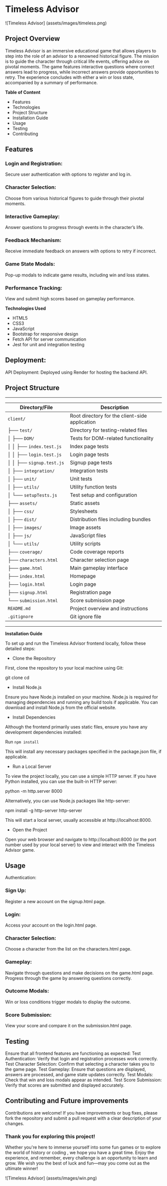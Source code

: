 # Timeless Advisor

![Timeless Advisor] (assets/images/timeless.png)

## Project Overview
Timeless Advisor is an immersive educational game that allows players to step into the role of an advisor to a renowned historical figure. The mission is to guide the character through critical life events, offering advice on pivotal moments. The game features interactive questions where correct answers lead to progress, while incorrect answers provide opportunities to retry. The experience concludes with either a win or loss state, accompanied by a summary of performance.

**Table of Content**
- Features
- Technologies
- Project Structure
- Installation Guide
- Usage
- Testing
- Contributing

## Features
### Login and Registration:
 Secure user authentication with options to register and log in.
### Character Selection:
 Choose from various historical figures to guide through their pivotal moments.
### Interactive Gameplay:
 Answer questions to progress through events in the character’s life.
### Feedback Mechanism: 
Receive immediate feedback on answers with options to retry if incorrect.
### Game State Modals:
 Pop-up modals to indicate game results, including win and loss states.
### Performance Tracking:
 View and submit high scores based on gameplay performance.

 **Technologies Used**

- HTML5
- CSS3 
- JavaScript
- Bootstrap for responsive design
- Fetch API for server communication
- Jest for unit and integration testing

## Deployment:

API Deployment: Deployed using Render for hosting the backend API.

## Project Structure

______________________________________________________________________________________
| **Directory/File**          | **Description**                                      |
|-----------------------------|------------------------------------------------------|
| `client/`                   | Root directory for the client-side application       |
| ├── `test/`                 | Directory for testing-related files                  |
| │   ├── `DOM/`              | Tests for DOM-related functionality                  |
| │   │   ├── `index.test.js` | Index page tests                                     |
| │   │   ├── `login.test.js` | Login page tests                                     |
| │   │   ├── `signup.test.js`| Signup page tests                                    |
| │   ├── `integration/      `| Integration tests                                    |
| │   ├── `unit/`             | Unit tests                                           |
| │   ├── `utils/`            | Utility function tests                               |
| │   └── `setupTests.js`     | Test setup and configuration                         |
| ├── `assets/`               | Static assets                                        |
| │   ├── `css/`              | Stylesheets                                          |
| │   ├── `dist/`             | Distribution files including bundles                 |
| │   ├── `images/`           | Image assets                                         |
| │   ├── `js/`               | JavaScript files                                     |
| │   └── `utils/`            | Utility scripts                                      |
| ├── `coverage/`             | Code coverage reports                                |
| ├── `characters.html`       | Character selection page                             |
| ├── `game.html`             | Main gameplay interface                              |
| ├── `index.html`            | Homepage                                             |
| ├── `login.html`            | Login page                                           |
| ├── `signup.html`           | Registration page                                    |
| └── `submission.html`       | Score submission page                                |
| `README.md`                 | Project overview and instructions                    |
| `.gitignore`                | Git ignore file                                      |
______________________________________________________________________________________

**Installation Guide**

To set up and run the Timeless Advisor frontend locally, follow these detailed steps:

-  Clone the Repository

First, clone the repository to your local machine using Git:

git clone <repository-url>
cd <project-directory>

-  Install Node.js

Ensure you have Node.js installed on your machine. Node.js is required for managing dependencies and running any build tools if applicable. You can download and install Node.js from the official website.

-  Install Dependencies

Although the frontend primarily uses static files, ensure you have any development dependencies installed:

 Run `npm install`

This will install any necessary packages specified in the package.json file, if applicable.

-  Run a Local Server

To view the project locally, you can use a simple HTTP server. If you have Python installed, you can use the built-in HTTP server: 

python -m http.server 8000

Alternatively, you can use Node.js packages like http-server:

npm install -g http-server
http-server

This will start a local server, usually accessible at http://localhost:8000.

- Open the Project

Open your web browser and navigate to http://localhost:8000 (or the port number used by your local server) to view and interact with the Timeless Advisor game.

## Usage

Authentication:

### Sign Up:
 Register a new account on the signup.html page.
### Login:
 Access your account on the login.html page.
### Character Selection:
Choose a character from the list on the characters.html page.
### Gameplay:
Navigate through questions and make decisions on the game.html page.
Progress through the game by answering questions correctly.
### Outcome Modals:
Win or loss conditions trigger modals to display the outcome.
### Score Submission:
View your score and compare it on the submission.html page.

## Testing
Ensure that all frontend features are functioning as expected:
Test Authentication: Verify that login and registration processes work correctly.
Test Character Selection: Confirm that selecting a character takes you to the game page.
Test Gameplay: Ensure that questions are displayed, answers are processed, and game state updates correctly.
Test Modals: Check that win and loss modals appear as intended.
Test Score Submission: Verify that scores are submitted and displayed accurately.

## Contributing and Future improvements
Contributions are welcome! If you have improvements or bug fixes, please fork the repository and submit a pull request with a clear description of your changes.

### Thank you for exploring this project!

Whether you're here to immerse yourself into some fun games or to explore the world of history or coding , we hope you have a great time. Enjoy the experience, and remember, every challenge is an opportunity to learn and grow. We wish you the best of luck and fun—may you come out as the ultimate winner!

![Timeless Advisor] (assets/images/win.png)









